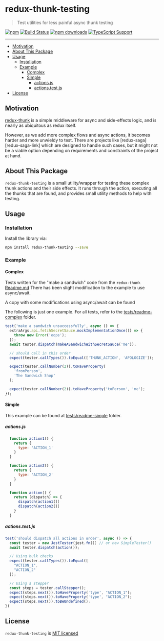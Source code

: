 # redux-thunk-testing

> Test utilities for less painful async thunk testing

[![npm][npm-badge]][npm-link]
[![Build Status][circle-badge]][circle-link]
[![npm downloads][npm-downloads-badge]][npm-link]
[![TypeScript Support][type-ts-badge]][type-ts-link]

---

<!-- TOC depthFrom:2 -->

- [Motivation](#motivation)
- [About This Package](#about-this-package)
- [Usage](#usage)
  - [Installation](#installation)
  - [Example](#example)
    - [Complex](#complex)
    - [Simple](#simple)
      - [actions.js](#actionsjs)
      - [actions.test.js](#actionstestjs)
- [License](#license)

<!-- /TOC -->

## Motivation

[redux-thunk][redux-thunk-link] is a simple middleware for async and side-effects logic,
and is nearly as ubiquitous as redux itself.

However, as we add more complex flows and async actions, it becomes harder and more unwieldy to test.
There are projects like [redux-saga][redux-saga-link] which are designed to handle
such cases, but it might not be a viable option depending on requirements and constraints of
the project at hand.

## About This Package

`redux-thunk-testing` is a small utility/wrapper for testing these complex thunk actions and
their side effects. It runs through the action, executing all the thunks that are found,
and provides small utility methods to help with testing.

## Usage

### Installation

Install the library via:

```bash
npm install redux-thunk-testing --save
```

### Example

#### Complex

Tests written for the "make a sandwich" code from the `redux-thunk` [Readme.md][redux-thunk-readme-link]
There has been slight modification to the example to use async/await.

A copy with some modifications using async/await can be found

The following is just one example. For all tests, refer to
the [tests/readme-complex][readme-complex] folder.

```js
test('make a sandwich unsuccessfully', async () => {
  extraArgs.api.fetchSecretSauce.mockImplementationOnce(() => {
    throw new Error('oops');
  });
  await tester.dispatch(makeASandwichWithSecretSauce('me'));

  // should call in this order
  expect(tester.callTypes()).toEqual(['THUNK_ACTION', 'APOLOGIZE']);

  expect(tester.callNumber(2)).toHaveProperty(
    'fromPerson',
    'The Sandwich Shop'
  );

  expect(tester.callNumber(2)).toHaveProperty('toPerson', 'me');
});
```

#### Simple

This example can be found at [tests/readme-simple][readme-simple] folder.

##### actions.js

```js
  function action1() {
    return {
      type: 'ACTION_1'
    }
  }

  function action2() {
    return {
      type: 'ACTION_2'
    }
  }

  function action() {
    return (dispatch) => {
      dispatch(action1())
      dispatch(action2())
    }
  }
```

##### actions.test.js

```js
test('should dispatch all actions in order', async () => {
  const tester = new JestTester(jest.fn()) // or new SimpleTester()
  await tester.dispatch(action());

  // Using bulk checks
  expect(tester.callTypes()).toEqual([
    "ACTION_1",
    "ACTION_2"
  ]);

  // Using a stepper
  const steps = tester.callStepper();
  expect(steps.next()).toHaveProperty('type', "ACTION_1");
  expect(steps.next()).toHaveProperty('type', "ACTION_2");
  expect(steps.next()).toBeUndefined();
})
```

## License

`redux-thunk-testing` is [MIT licensed](./LICENSE)

[npm-badge]: https://img.shields.io/npm/v/redux-thunk-testing.svg?style=flat-square
[npm-link]: https://www.npmjs.com/package/redux-thunk-testing
[npm-next-badge]: https://img.shields.io/npm/v/redux-thunk-testing/next.svg?style=flat-square
[npm-downloads-badge]: https://img.shields.io/npm/dt/redux-thunk-testing.svg?style=flat-square
[circle-badge]: https://img.shields.io/circleci/project/github/yeojz/redux-thunk-testing/master.svg?style=flat-square
[circle-link]: https://circleci.com/gh/yeojz/redux-thunk-testing
[type-ts-badge]: https://img.shields.io/badge/typedef-.d.ts-blue.svg?style=flat-square&longCache=true
[type-ts-link]: https://github.com/yeojz/redux-thunk-testing/tree/master/src/index.ts

[redux-thunk-link]: https://www.npmjs.com/package/redux-thunk
[redux-thunk-readme-link]: https://github.com/reduxjs/redux-thunk/blob/d5b6921037ea4ac414e8b6ba3398e4cd6287784c/README.md#Composition
[redux-sage-link]: https://www.npmjs.com/package/redux-saga
[readme-simple]: https://github.com/yeojz/redux-thunk-testing/blob/master/tests/simple
[readme-complex]: https://github.com/yeojz/redux-thunk-testing/blob/master/tests/complex
